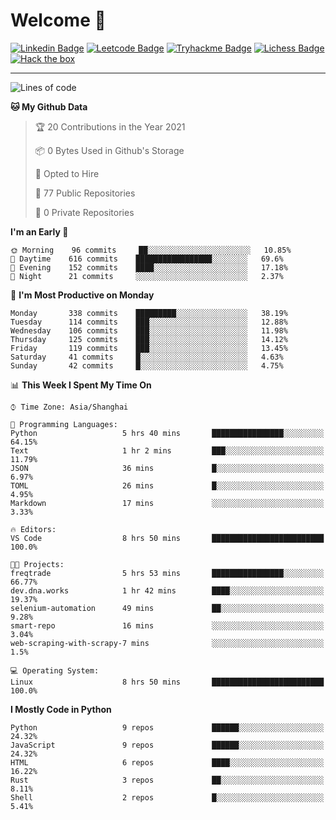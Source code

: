 # Welcome 👋

[![Linkedin Badge](https://img.shields.io/badge/-PedroTorres-blue?style=flat-square&logo=Linkedin&logoColor=white&link=https://www.linkedin.com/in/PedroTorres/)](https://www.linkedin.com/in/pedro-torres-cruz/)
[![Leetcode Badge](https://img.shields.io/badge/profile-leetcode-green)](https://leetcode.com/corfucinas/)
[![Tryhackme Badge](https://img.shields.io/badge/profile-tryhackme-blue)](https://tryhackme.com/p/Corfucinas/)
[![Lichess Badge](https://img.shields.io/badge/challenge_me-lichess-yellow)](https://lichess.org/@/Corfucinas)
[![Hack the box](https://img.shields.io/badge/hack_the_box-profile-red)](https://www.hackthebox.eu/profile/375826)

---

<!--START_SECTION:waka-->
![Lines of code](https://img.shields.io/badge/From%20Hello%20World%20I%27ve%20Written-1.4%20million%20lines%20of%20code-blue)

**🐱 My Github Data** 

> 🏆 20 Contributions in the Year 2021
 > 
> 📦 0 Bytes Used in Github's Storage 
 > 
> 💼 Opted to Hire
 > 
> 📜 77 Public Repositories 
 > 
> 🔑 0 Private Repositories  
 > 
**I'm an Early 🐤** 

```text
🌞 Morning    96 commits     ██░░░░░░░░░░░░░░░░░░░░░░░   10.85% 
🌆 Daytime    616 commits    █████████████████░░░░░░░░   69.6% 
🌃 Evening    152 commits    ████░░░░░░░░░░░░░░░░░░░░░   17.18% 
🌙 Night      21 commits     ░░░░░░░░░░░░░░░░░░░░░░░░░   2.37%

```
📅 **I'm Most Productive on Monday** 

```text
Monday       338 commits    █████████░░░░░░░░░░░░░░░░   38.19% 
Tuesday      114 commits    ███░░░░░░░░░░░░░░░░░░░░░░   12.88% 
Wednesday    106 commits    ███░░░░░░░░░░░░░░░░░░░░░░   11.98% 
Thursday     125 commits    ███░░░░░░░░░░░░░░░░░░░░░░   14.12% 
Friday       119 commits    ███░░░░░░░░░░░░░░░░░░░░░░   13.45% 
Saturday     41 commits     █░░░░░░░░░░░░░░░░░░░░░░░░   4.63% 
Sunday       42 commits     █░░░░░░░░░░░░░░░░░░░░░░░░   4.75%

```


📊 **This Week I Spent My Time On** 

```text
⌚︎ Time Zone: Asia/Shanghai

💬 Programming Languages: 
Python                   5 hrs 40 mins       ████████████████░░░░░░░░░   64.15% 
Text                     1 hr 2 mins         ███░░░░░░░░░░░░░░░░░░░░░░   11.79% 
JSON                     36 mins             █░░░░░░░░░░░░░░░░░░░░░░░░   6.97% 
TOML                     26 mins             █░░░░░░░░░░░░░░░░░░░░░░░░   4.95% 
Markdown                 17 mins             ░░░░░░░░░░░░░░░░░░░░░░░░░   3.33%

🔥 Editors: 
VS Code                  8 hrs 50 mins       █████████████████████████   100.0%

🐱‍💻 Projects: 
freqtrade                5 hrs 53 mins       ████████████████░░░░░░░░░   66.77% 
dev.dna.works            1 hr 42 mins        ████░░░░░░░░░░░░░░░░░░░░░   19.37% 
selenium-automation      49 mins             ██░░░░░░░░░░░░░░░░░░░░░░░   9.28% 
smart-repo               16 mins             ░░░░░░░░░░░░░░░░░░░░░░░░░   3.04% 
web-scraping-with-scrapy-7 mins              ░░░░░░░░░░░░░░░░░░░░░░░░░   1.5%

💻 Operating System: 
Linux                    8 hrs 50 mins       █████████████████████████   100.0%

```

**I Mostly Code in Python** 

```text
Python                   9 repos             ██████░░░░░░░░░░░░░░░░░░░   24.32% 
JavaScript               9 repos             ██████░░░░░░░░░░░░░░░░░░░   24.32% 
HTML                     6 repos             ████░░░░░░░░░░░░░░░░░░░░░   16.22% 
Rust                     3 repos             ██░░░░░░░░░░░░░░░░░░░░░░░   8.11% 
Shell                    2 repos             █░░░░░░░░░░░░░░░░░░░░░░░░   5.41%

```



<!--END_SECTION:waka-->
